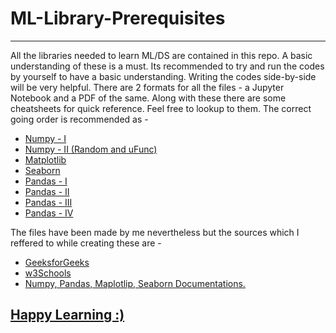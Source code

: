 # ML-Library-Prerequisites
---
All the libraries needed to learn ML/DS are contained in this repo. A basic understanding of these is a must. Its recommended to try and run the codes by yourself to have a basic understanding. Writing the codes side-by-side will be very helpful. There are 2 formats for all the files - a Jupyter Notebook and a PDF of the same. Along with these there are some cheatsheets for quick reference. Feel free to lookup to them.
The correct going order is recommended as - 
* <a href = "https://github.com/raunak-shr/ML-Library-Prerequisites/blob/main/NumPy%20-%20I.ipynb">Numpy - I</a> 
* <a href = "https://github.com/raunak-shr/ML-Library-Prerequisites/blob/main/NumPy%20-%20II%20(Random%20and%20uFunc).ipynb">Numpy - II (Random and uFunc)
* <a href = "https://github.com/raunak-shr/ML-Library-Prerequisites/blob/main/Matplotlib.ipynb">Matplotlib</a>
* <a href = "https://github.com/raunak-shr/ML-Library-Prerequisites/blob/main/Seaborn.ipynb">Seaborn</a>
* <a href = "https://github.com/raunak-shr/ML-Library-Prerequisites/blob/main/Pandas%20-%20I.ipynb">Pandas - I</a>
* <a href = "https://github.com/raunak-shr/ML-Library-Prerequisites/blob/main/NumPy%20-%20II.ipynb">Pandas - II</a>
* <a href = "https://github.com/raunak-shr/ML-Library-Prerequisites/blob/main/NumPy%20-%20III.ipynb">Pandas - III</a>
* <a href = "https://github.com/raunak-shr/ML-Library-Prerequisites/blob/main/NumPy%20-%20IV.ipynb">Pandas - IV</a>

The files have been made by me nevertheless but the sources which I reffered to while creating these are - 
* <a href = "www.geeksforgeeks.org">GeeksforGeeks</a>
* <a href = "www.w3Schools.com">w3Schools
* Numpy, Pandas, Maplotlip, Seaborn Documentations.

## Happy Learning :)
